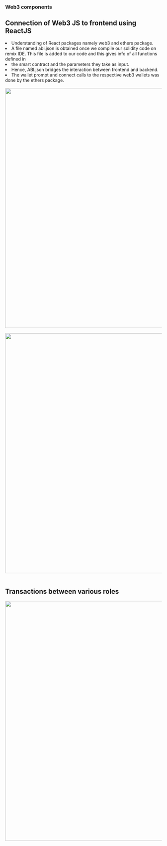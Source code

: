 ### Web3 components 
## Connection of Web3 JS to frontend using ReactJS

<li>Understanding of React packages namely web3 and ethers package.
<li>A file named abi.json is obtained once we compile our solidity code on remix IDE. This file is added to our code and this gives info of all functions defined in <li>the smart contract and the parameters they take as input.
<li>Hence, ABI.json bridges the interaction between frontend and backend.
<li>The wallet prompt and connect calls to the respective web3 wallets was done by the ethers package.<br><br>
        <img src="https://github.com/digidrills/web3-samples/blob/main/docs/figures/11.png" width="1366px" height="768px"><br><br>
        <img src="https://github.com/digidrills/web3-samples/blob/main/docs/figures/12.png" width="1366px" height="768px"><br><br>

## Transactions between various roles

<img src="https://github.com/digidrills/web3-samples/blob/main/docs/figures/13.png" width="1366px" height="768px"><br><br>

